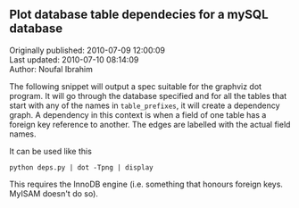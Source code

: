 ## Plot database table dependecies for a mySQL database  
Originally published: 2010-07-09 12:00:09  
Last updated: 2010-07-10 08:14:09  
Author: Noufal Ibrahim  
  
The following snippet will output a spec suitable for the graphviz dot program. It will go through the database specified and for all the tables that start with any of the names in `table_prefixes`, it will create a dependency graph. A dependency in this context is when a field of one table has a foreign key reference to another. The edges are labelled with the actual field names. 

It can be used like this

    python deps.py | dot -Tpng | display

This requires the InnoDB engine (i.e. something that honours foreign keys. MyISAM doesn't do so).